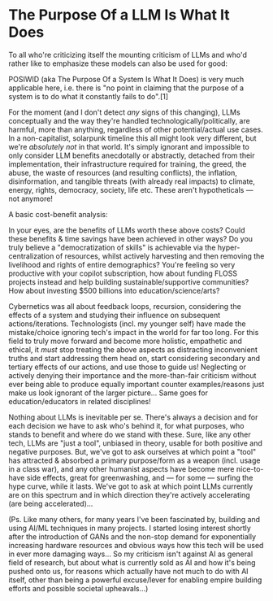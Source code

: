 # The Purpose Of a LLM Is What It Does

To all who're criticizing itself the mounting criticism of LLMs and who'd rather
like to emphasize these models can also be used for good:

POSIWID (aka The Purpose Of a System Is What It Does) is very much applicable
here, i.e. there is "no point in claiming that the purpose of a system is to do
what it constantly fails to do".[1]

For the moment (and I don't detect _any_ signs of this changing), LLMs
conceptually and the way they're handled technologically/politically, are
harmful, more than anything, regardless of other potential/actual use cases. In
a non-capitalist, solarpunk timeline this all might look very different, but
we're _absolutely not_ in that world. It's simply ignorant and impossible to
only consider LLM benefits anecdotally or abstractly, detached from their
implementation, their infrastructure required for training, the greed, the
abuse, the waste of resources (and resulting conflicts), the inflation,
disinformation, and tangible threats (with already real impacts) to climate,
energy, rights, democracy, society, life etc. These aren't hypotheticals — not
anymore!

A basic cost-benefit analysis:

In your eyes, are the benefits of LLMs worth these above costs? Could these
benefits & time savings have been achieved in other ways? Do you truly believe a
"democratization of skills" is achievable via the hyper-centralization of
resources, whilst actively harvesting and then removing the livelihood and
rights of entire demographics? You're feeling so very productive with your
copilot subscription, how about funding FLOSS projects instead and help building
sustainable/supportive communities? How about investing $500 billions into
education/science/arts?

Cybernetics was all about feedback loops, recursion, considering the effects of
a system and studying their influence on subsequent actions/iterations.
Technologists (incl. my younger self) have made the mistake/choice ignoring
tech's impact in the world for far too long. For this field to truly move
forward and become more holistic, empathetic and ethical, it _must_ stop
treating the above aspects as distracting inconvenient truths and start
addressing them head on, start considering secondary and tertiary effects of our
actions, and use those to guide us! Neglecting or actively denying their
importance and the more-than-fair criticism without ever being able to produce
equally important counter examples/reasons just make us look ignorant of the
larger picture... Same goes for education/educators in related disciplines!

Nothing about LLMs is inevitable per se. There's always a decision and for each
decision we have to ask who's behind it, for what purposes, who stands to
benefit and where do we stand with these. Sure, like any other tech, LLMs are
"just a tool", unbiased in theory, usable for both positive and negative
purposes. But, we've got to ask ourselves at which point a "tool" has attracted
& absorbed a primary purpose/form as a weapon (incl. usage in a class war), and
any other humanist aspects have become mere nice-to-have side effects, great for
greenwashing, and — for some — surfing the hype curve, while it lasts. We've got
to ask at which point LLMs currently are on this spectrum and in which direction
they're actively accelerating (are being accelerated)...

(Ps. Like many others, for many years I've been fascinated by, building and
using AI/ML techniques in many projects. I started losing interest shortly after
the introduction of GANs and the non-stop demand for exponentially increasing
hardware resources and obvious ways how this tech will be used in ever more
damaging ways... So my criticism isn't against AI as general field of research,
but about what is currently sold as AI and how it's being pushed onto us, for
reasons which actually have not much to do with AI itself, other than being a
powerful excuse/lever for enabling empire building efforts and possible societal
upheavals...)
